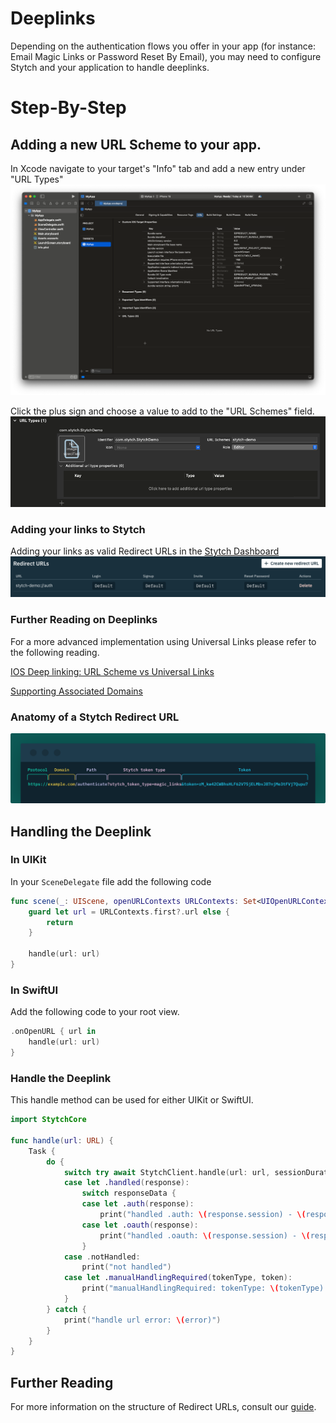 # Deeplinks
Depending on the authentication flows you offer in your app (for instance: Email Magic Links or Password Reset By Email), you may need to configure Stytch and your application to handle deeplinks.

# Step-By-Step
## Adding a new URL Scheme to your app.
In Xcode navigate to your target's "Info" tab and add a new entry under "URL Types"
![xcode_target_info](assets/xcode_target_info.png)

Click the plus sign and choose a value to add to the "URL Schemes" field.
![new_url_type](assets/new_url_type.png)

### Adding your links to Stytch
Adding your links as valid Redirect URLs in the [Stytch Dashboard](https://stytch.com/dashboard/redirect-urls)
![deeplink-urls-stytch](assets/deeplink-urls-stytch.png)

### Further Reading on Deeplinks 
For a more advanced implementation using Universal Links please refer to the following reading.

[IOS Deep linking: URL Scheme vs Universal Links](https://medium.com/wolox/ios-deep-linking-url-scheme-vs-universal-links-50abd3802f97)

[Supporting Associated Domains](https://developer.apple.com/documentation/Xcode/supporting-associated-domains)

### Anatomy of a Stytch Redirect URL
![Anatomy of a Stytch Redirect URL](assets/stytch-redirect-url-anatomy.svg)

## Handling the Deeplink

### In UIKit
In your `SceneDelegate` file add the following code
```swift
func scene(_: UIScene, openURLContexts URLContexts: Set<UIOpenURLContext>) {
    guard let url = URLContexts.first?.url else {
        return
    }

    handle(url: url)
}
```

### In SwiftUI
Add the following code to your root view.
```swift
.onOpenURL { url in
    handle(url: url)
}
```

### Handle the Deeplink
This handle method can be used for either UIKit or SwiftUI.
```swift
import StytchCore

func handle(url: URL) {
    Task {
        do {
            switch try await StytchClient.handle(url: url, sessionDurationMinutes: 5) {
            case let .handled(response):
                switch responseData {
                case let .auth(response):
                    print("handled .auth: \(response.session) - \(response.user)")
                case let .oauth(response):
                    print("handled .oauth: \(response.session) - \(response.user)")
                }
            case .notHandled:
                print("not handled")
            case let .manualHandlingRequired(tokenType, token):
                print("manualHandlingRequired: tokenType: \(tokenType) - token: \(token)")
            }
        } catch {
            print("handle url error: \(error)")
        }
    }
}
```

## Further Reading
For more information on the structure of Redirect URLs, consult our [guide](https://stytch.com/docs/guides/dashboard/redirect-urls).
